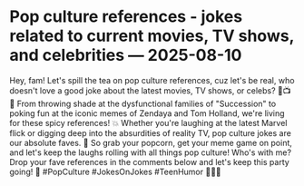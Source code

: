 # Pop culture references - jokes related to current movies, TV shows, and celebrities — 2025-08-10

Hey, fam! Let's spill the tea on pop culture references, cuz let's be real, who doesn't love a good joke about the latest movies, TV shows, or celebs? 🎥📺🌟 From throwing shade at the dysfunctional families of "Succession" to poking fun at the iconic memes of Zendaya and Tom Holland, we're living for these spicy references! 💥 Whether you're laughing at the latest Marvel flick or digging deep into the absurdities of reality TV, pop culture jokes are our absolute faves. 🤣 So grab your popcorn, get your meme game on point, and let's keep the laughs rolling with all things pop culture! Who's with me? Drop your fave references in the comments below and let's keep this party going! 🎉 #PopCulture #JokesOnJokes #TeenHumor 🌈✨💃